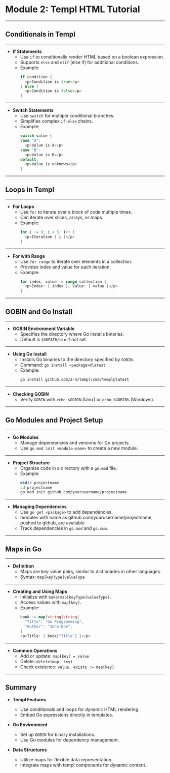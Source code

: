# Module 2: Templ HTML Tutorial

---

## Conditionals in Templ

---

- **If Statements**
  - Use `if` to conditionally render HTML based on a boolean expression.
  - Supports `else` and `elif` (else if) for additional conditions.
  - Example:
    ```go
    if condition {
      <p>Condition is true</p>
    } else {
      <p>Condition is false</p>
    }
    ```

---

- **Switch Statements**
  - Use `switch` for multiple conditional branches.
  - Simplifies complex `if-else` chains.
  - Example:
    ```go
    switch value {
    case "A":
      <p>Value is A</p>
    case "B":
      <p>Value is B</p>
    default:
      <p>Value is unknown</p>
    }
    ```

---

## Loops in Templ

---

- **For Loops**
  - Use `for` to iterate over a block of code multiple times.
  - Can iterate over slices, arrays, or maps.
  - Example:
    ```go
    for i := 0; i < 5; i++ {
      <p>Iteration { i }</p>
    }
    ```

---

- **For with Range**
  - Use `for range` to iterate over elements in a collection.
  - Provides index and value for each iteration.
  - Example:
    ```go
    for index, value := range collection {
      <p>Index: { index }, Value: { value }</p>
    }
    ```

---

## GOBIN and Go Install

---

- **GOBIN Environment Variable**
  - Specifies the directory where Go installs binaries.
  - Default is `$GOPATH/bin` if not set.

---

- **Using Go Install**
  - Installs Go binaries to the directory specified by `GOBIN`.
  - Command: `go install <package>@latest`
  - Example:
    ```bash
    go install github.com/a-h/templ/cmd/templ@latest
    ```

---

- **Checking GOBIN**
  - Verify `GOBIN` with `echo $GOBIN` (Unix) or `echo %GOBIN%` (Windows).

---

## Go Modules and Project Setup

---

- **Go Modules**
  - Manage dependencies and versions for Go projects.
  - Use `go mod init <module-name>` to create a new module.

---

- **Project Structure**
  - Organize code in a directory with a `go.mod` file.
  - Example:
    ```bash
    mkdir projectname
    cd projectname
    go mod init github.com/yourusername/projectname
    ```

---

- **Managing Dependencies**
  - Use `go get <package>` to add dependencies.
  - modules with name as github.com/yourusername/projectname, pushed to github, are available 
  - Track dependencies in `go.mod` and `go.sum`.

---

## Maps in Go

---

- **Definition**
  - Maps are key-value pairs, similar to dictionaries in other languages.
  - Syntax: `map[keyType]valueType`

---

- **Creating and Using Maps**
  - Initialize with `make(map[keyType]valueType)`.
  - Access values with `map[key]`.
  - Example:
    ```go
    book := map[string]string{
      "Title": "Go Programming",
      "Author": "John Doe",
    }
    <p>Title: { book["Title"] }</p>
    ```

---

- **Common Operations**
  - Add or update: `map[key] = value`
  - Delete: `delete(map, key)`
  - Check existence: `value, exists := map[key]`

---

## Summary

- **Templ Features**
  - Use conditionals and loops for dynamic HTML rendering.
  - Embed Go expressions directly in templates.

- **Go Environment**
  - Set up `GOBIN` for binary installations.
  - Use Go modules for dependency management.

- **Data Structures**
  - Utilize maps for flexible data representation.
  - Integrate maps with templ components for dynamic content.